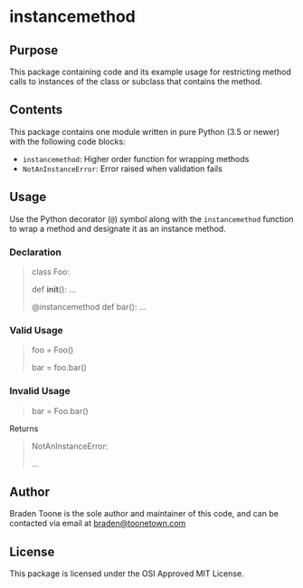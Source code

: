 # instancemethod

## Purpose

This package containing code and its example usage for restricting
method calls to instances of the class or subclass that contains the
method.

## Contents

This package contains one module written in pure Python (3.5 or newer)
with the following code blocks:
- `instancemethod`: Higher order function for wrapping methods
- `NotAnInstanceError`: Error raised when validation fails

## Usage

Use the Python decorator (`@`) symbol along with the `instancemethod`
function to wrap a method and designate it as an instance method.

### Declaration

>class Foo:
> 
>    def __init__():
>        ...
>     
>    @instancemethod
>    def bar():
>        ...

### Valid Usage

>foo = Foo()
> 
>bar = foo.bar()

### Invalid Usage

>bar = Foo.bar()

Returns

> NotAnInstanceError:
>
> ...

## Author

Braden Toone is the sole author and maintainer of this code, and can
be contacted via email at braden@toonetown.com

## License

This package is licensed under the OSI Approved MIT License.